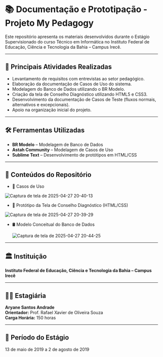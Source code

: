 # 📚 Documentação e Prototipação - Projeto My Pedagogy

Este repositório apresenta os materiais desenvolvidos durante o Estágio Supervisionado do curso Técnico em Informática no Instituto Federal de Educação, Ciência e Tecnologia da Bahia – Campus Irecê.

---

## 🎯 Principais Atividades Realizadas

- Levantamento de requisitos com entrevistas ao setor pedagógico.
- Elaboração da documentação de Casos de Uso do sistema.
- Modelagem do Banco de Dados utilizando o BR Modelo.
- Criação da tela de Conselho Diagnóstico utilizando HTML5 e CSS3.
- Desenvolvimento da documentação de Casos de Teste (fluxos normais, alternativos e excepcionais).
- Apoio na organização inicial do projeto.

---

## 🛠️ Ferramentas Utilizadas

- **BR Modelo** – Modelagem de Banco de Dados
- **Astah Community** – Modelagem de Casos de Uso
- **Sublime Text** – Desenvolvimento de protótipos em HTML/CSS

---

## 📄 Conteúdos do Repositório

- 📑 Casos de Uso
  
 ![Captura de tela de 2025-04-27 20-40-13](https://github.com/user-attachments/assets/0dbff0b7-5b8c-42e0-88ec-ef7ce24d8d8f)
 

- 🎨 Protótipo da Tela de Conselho Diagnóstico (HTML/CSS)
  
![Captura de tela de 2025-04-27 20-39-29](https://github.com/user-attachments/assets/8ff0480c-1ddb-4df8-82ec-d026f699e3e1)

  
- 🛢️ Modelo Conceitual do Banco de Dados

  ![Captura de tela de 2025-04-27 20-44-25](https://github.com/user-attachments/assets/63680cd4-8740-407c-b264-ee927e9b0861)



---

## 🏛️ Instituição

**Instituto Federal de Educação, Ciência e Tecnologia da Bahia – Campus Irecê**

---

## 👩‍💻 Estagiária

**Aryane Santos Andrade**  
**Orientador:** Prof. Rafael Xavier de Oliveira Souza  
**Carga Horária:** 150 horas  

---

## 📆 Período do Estágio

13 de maio de 2019 a 2 de agosto de 2019
